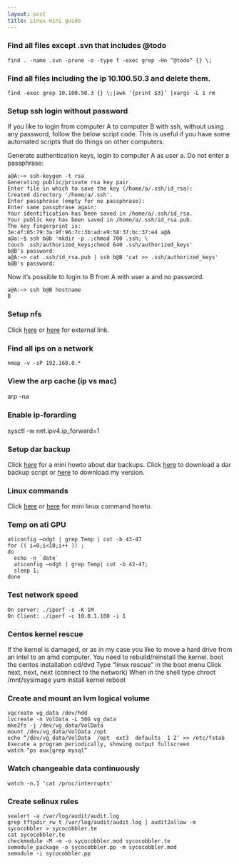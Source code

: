 ```yaml
---
layout: post
title: Linux mini guide
---
```


### Find all files except .svn that includes @todo

    find . -name .svn -prune -o -type f -exec grep -Hn “@todo” {} \;

### Find all files including the ip 10.100.50.3 and delete them.

    find -exec grep 10.100.50.3 {} \;|awk ‘{print $3}’ |xargs -L 1 rm

### Setup ssh login without password

If you like to login from computer A to computer B with ssh, without
using any password, follow the below script code. This is useful if you
have some automated scripts that do things on other computers.

Generate authentication keys, login to computer A as user a. Do not
enter a passphrase:

    a@A:~> ssh-keygen -t rsa
    Generating public/private rsa key pair.
    Enter file in which to save the key (/home/a/.ssh/id_rsa):
    Created directory '/home/a/.ssh'.
    Enter passphrase (empty for no passphrase):
    Enter same passphrase again:
    Your identification has been saved in /home/a/.ssh/id_rsa.
    Your public key has been saved in /home/a/.ssh/id_rsa.pub.
    The key fingerprint is:
    3e:4f:05:79:3a:9f:96:7c:3b:ad:e9:58:37:bc:37:e4 a@A
    a@a:~$ ssh b@b 'mkdir -p .;chmod 700 .ssh; \
    touch .ssh/authorized_keys;chmod 640 .ssh/authorized_keys'
    b@B's password:
    a@A:~> cat .ssh/id_rsa.pub | ssh b@B 'cat >> .ssh/authorized_keys'
    b@B's password:

Now it’s possible to login to B from A with user a and no password.

    a@A:~> ssh b@B hostname
    B

### Setup nfs

Click [here](https://help.ubuntu.com/community/SettingUpNFSHowTo)
or [here](http://www.ubuntugeek.com/nfs-server-and-client-configuration-in-ubuntu.html)
for external link.

### Find all ips on a network
    nmap -v -sP 192.168.0.*

### View the arp cache (ip vs mac)
arp -na

### Enable ip-forarding
sysctl -w net.ipv4.ip_forward=1

### Setup dar backup

Click [here](http://dar.linux.free.fr/doc/mini-howto/index.html) for a
mini howto about dar backups.
Click [here](http://gradha.sdf-eu.org/dar_scripts/dar_backups.sh) to
download a dar backup script
or [here](https://github.com/arlukin/home/blob/master/bin/dar_backups.sh)
to download my version.

### Linux commands

Click [here](http://www.pixelbeat.org/cmdline.html) or
[here](http://ss64.com/bash/) for mini linux command howto.

### Temp on ati GPU

    aticonfig –odgt | grep Temp | cut -b 43-47
    for (( i=0;i<10;i++ )) ;
    do
      echo -n `date`
      aticonfig –odgt | grep Temp| cut -b 42-47;
      sleep 1;
    done

### Test network speed

    On server: ./iperf -s -K 1M
    On Client: ./iperf -c 10.0.1.100 -i 1

### Centos kernel rescue

If the kernel is damaged, or as in my case you like to move a hard drive
from an intel to an amd computer. You need to rebuild/reinstall the kernel.
    boot the centos installation cd/dvd
    Type “linux rescue” in the boot menu
    Click next, next, next (connect to the network)
    When in the shell type
    chroot /mnt/sysimage
    yum install kernel
    reboot

### Create and mount an lvm logical volume

    vgcreate vg_data /dev/hdd
    lvcreate -n VolData -L 50G vg_data
    mke2fs -j /dev/vg_data/VolData
    mount /dev/vg_data/VolData /opt
    echo “/dev/vg_data/VolData  /opt  ext3  defaults  1 2″ >> /etc/fstab
    Execute a program periodically, showing output fullscreen
    watch “ps aux|grep mysql”

### Watch changeable data continuously

    watch -n.1 'cat /proc/interrupts'
    
### Create selinux rules    

    sealert -a /var/log/audit/audit.log
    grep tftpdir_rw_t /var/log/audit/audit.log | audit2allow -m sycocobbler > sycocobbler.te 
    cat sycocobbler.te
    checkmodule -M -m -o sycocobbler.mod sycocobbler.te
    semodule_package -o sycocobbler.pp -m sycocobbler.mod
    semodule -i sycocobbler.pp


